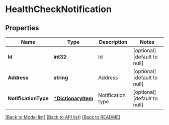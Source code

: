 # HealthCheckNotification

## Properties
Name | Type | Description | Notes
------------ | ------------- | ------------- | -------------
**Id** | **int32** | Id | [optional] [default to null]
**Address** | **string** | Address | [optional] [default to null]
**NotificationType** | [***DictionaryItem**](DictionaryItem.md) | Notification type | [optional] [default to null]

[[Back to Model list]](../README.md#documentation-for-models) [[Back to API list]](../README.md#documentation-for-api-endpoints) [[Back to README]](../README.md)


